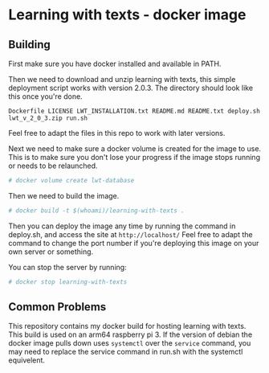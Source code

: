 # Learning with texts - docker image
## Building
First make sure you have docker installed and available in PATH.

Then we need to download and unzip learning with texts, this simple deployment
script works with version 2.0.3. The directory should look like this once you're
done.

`Dockerfile LICENSE LWT_INSTALLATION.txt README.md README.txt deploy.sh
lwt_v_2_0_3.zip run.sh`

Feel free to adapt the files in this repo to work with later versions.

Next we need to make sure a docker volume is created for the image to use. This
is to make sure you don't lose your progress if the image stops running or needs
to be relaunched.

```bash
# docker volume create lwt-database
```

Then we need to build the image.

```bash
# docker build -t $(whoami)/learning-with-texts .
```

Then you can deploy the image any time by running the command in deploy.sh, and
access the site at `http://localhost/` Feel free to adapt the command to change
the port number if you're deploying this image on your own server or something.

You can stop the server by running:
```bash
# docker stop learning-with-texts
```

## Common Problems
This repository contains my docker build for hosting learning with texts. This
build is used on an arm64 raspberry pi 3. If the version of debian the docker
image pulls down uses `systemctl` over the `service` command, you may need to
replace the service command in run.sh with the systemctl equivelent.

